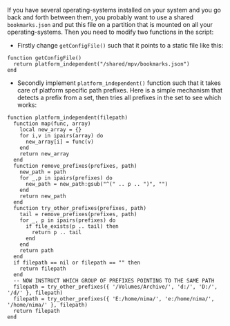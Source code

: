 If you have several operating-systems installed on your system and you go back and forth between them, you probably want to use a shared `bookmarks.json` and put this file on a partition that is mounted on all your operating-systems. Then you need to modify two functions in the script:

* Firstly change `getConfigFile()` such that it points to a static file like this:
```
function getConfigFile()
  return platform_independent("/shared/mpv/bookmarks.json")
end
```

* Secondly implement `platform_independent()` function such that it takes care of platform specific path prefixes. Here is a simple mechanism that detects a prefix from a set, then tries all prefixes in the set to see which works:

```
function platform_independent(filepath)
  function map(func, array)
    local new_array = {}
    for i,v in ipairs(array) do
      new_array[i] = func(v)
    end
    return new_array
  end
  function remove_prefixes(prefixes, path)
    new_path = path
    for _,p in ipairs(prefixes) do
      new_path = new_path:gsub("^(" .. p .. ")", "")
    end
    return new_path
  end
  function try_other_prefixes(prefixes, path)
    tail = remove_prefixes(prefixes, path)  
    for _, p in ipairs(prefixes) do
      if file_exists(p .. tail) then
        return p .. tail
      end
    end
    return path
  end
  if filepath == nil or filepath == "" then
    return filepath
  end
  -- NOW INSTRUCT WHICH GROUP OF PREFIXES POINTING TO THE SAME PATH
  filepath = try_other_prefixes({ '/Volumes/Archive/', 'd:/', 'D:/', '/d/' }, filepath)
  filepath = try_other_prefixes({ 'E:/home/nima/', 'e:/home/nima/', '/home/nima/' }, filepath)  
  return filepath
end
```
